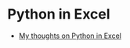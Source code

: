 Python in Excel
===============

* [My thoughts on Python in Excel](https://www.xlwings.org/blog/my-thoughts-on-python-in-excel)